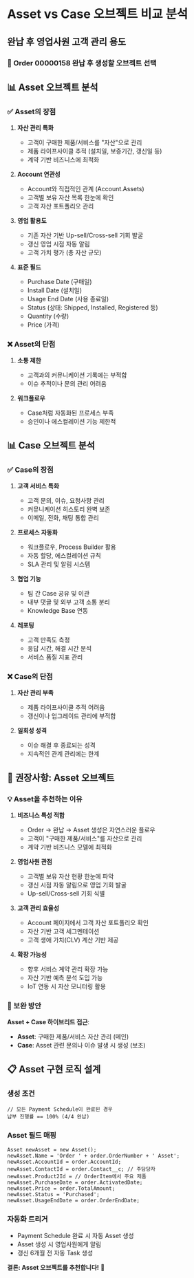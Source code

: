 # Asset vs Case 오브젝트 비교 분석
## 완납 후 영업사원 고객 관리 용도

### 🎯 Order 00000158 완납 후 생성할 오브젝트 선택

## 📊 Asset 오브젝트 분석

### ✅ Asset의 장점
1. **자산 관리 특화**
   - 고객이 구매한 제품/서비스를 "자산"으로 관리
   - 제품 라이프사이클 추적 (설치일, 보증기간, 갱신일 등)
   - 계약 기반 비즈니스에 최적화

2. **Account 연관성**
   - Account와 직접적인 관계 (Account.Assets)
   - 고객별 보유 자산 목록 한눈에 확인
   - 고객 자산 포트폴리오 관리

3. **영업 활용도**
   - 기존 자산 기반 Up-sell/Cross-sell 기회 발굴
   - 갱신 영업 시점 자동 알림
   - 고객 가치 평가 (총 자산 규모)

4. **표준 필드**
   - Purchase Date (구매일)
   - Install Date (설치일)
   - Usage End Date (사용 종료일)
   - Status (상태: Shipped, Installed, Registered 등)
   - Quantity (수량)
   - Price (가격)

### ❌ Asset의 단점
1. **소통 제한**
   - 고객과의 커뮤니케이션 기록에는 부적합
   - 이슈 추적이나 문의 관리 어려움

2. **워크플로우**
   - Case처럼 자동화된 프로세스 부족
   - 승인이나 에스컬레이션 기능 제한적

## 📊 Case 오브젝트 분석

### ✅ Case의 장점
1. **고객 서비스 특화**
   - 고객 문의, 이슈, 요청사항 관리
   - 커뮤니케이션 히스토리 완벽 보존
   - 이메일, 전화, 채팅 통합 관리

2. **프로세스 자동화**
   - 워크플로우, Process Builder 활용
   - 자동 할당, 에스컬레이션 규칙
   - SLA 관리 및 알림 시스템

3. **협업 기능**
   - 팀 간 Case 공유 및 이관
   - 내부 댓글 및 외부 고객 소통 분리
   - Knowledge Base 연동

4. **레포팅**
   - 고객 만족도 측정
   - 응답 시간, 해결 시간 분석
   - 서비스 품질 지표 관리

### ❌ Case의 단점
1. **자산 관리 부족**
   - 제품 라이프사이클 추적 어려움
   - 갱신이나 업그레이드 관리에 부적합

2. **일회성 성격**
   - 이슈 해결 후 종료되는 성격
   - 지속적인 관계 관리에는 한계

## 🎯 권장사항: Asset 오브젝트

### 💡 Asset을 추천하는 이유

1. **비즈니스 특성 적합**
   - Order → 완납 → Asset 생성은 자연스러운 플로우
   - 고객이 "구매한 제품/서비스"를 자산으로 관리
   - 계약 기반 비즈니스 모델에 최적화

2. **영업사원 관점**
   - 고객별 보유 자산 현황 한눈에 파악
   - 갱신 시점 자동 알림으로 영업 기회 발굴
   - Up-sell/Cross-sell 기회 식별

3. **고객 관리 효율성**
   - Account 페이지에서 고객 자산 포트폴리오 확인
   - 자산 기반 고객 세그멘테이션
   - 고객 생애 가치(CLV) 계산 기반 제공

4. **확장 가능성**
   - 향후 서비스 계약 관리 확장 가능
   - 자산 기반 예측 분석 도입 가능
   - IoT 연동 시 자산 모니터링 활용

### 🔄 보완 방안

**Asset + Case 하이브리드 접근**:
- **Asset**: 구매한 제품/서비스 자산 관리 (메인)
- **Case**: Asset 관련 문의나 이슈 발생 시 생성 (보조)

## 📋 Asset 구현 로직 설계

### 생성 조건
```apex
// 모든 Payment Schedule이 완료된 경우
납부 진행률 == 100% (4/4 완납)
```

### Asset 필드 매핑
```apex
Asset newAsset = new Asset();
newAsset.Name = 'Order ' + order.OrderNumber + ' Asset';
newAsset.AccountId = order.AccountId;
newAsset.ContactId = order.Contact__c; // 주담당자
newAsset.Product2Id = // OrderItem에서 주요 제품
newAsset.PurchaseDate = order.ActivatedDate;
newAsset.Price = order.TotalAmount;
newAsset.Status = 'Purchased';
newAsset.UsageEndDate = order.OrderEndDate;
```

### 자동화 트리거
- Payment Schedule 완료 시 자동 Asset 생성
- Asset 생성 시 영업사원에게 알림
- 갱신 6개월 전 자동 Task 생성

**결론: Asset 오브젝트를 추천합니다!** 🎯
